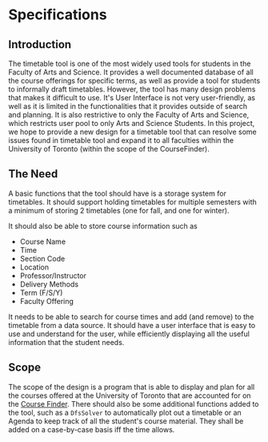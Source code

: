 # Specifications

## Introduction
The timetable tool is one of the most widely used tools for students in the 
Faculty of Arts and Science. It provides a well documented database of all 
the course offerings for specific terms, as well as provide a tool for 
students to informally draft timetables. However, the tool has many design 
problems that makes it difficult to use. It's User Interface is not very 
user-friendly, as well as it is limited in the functionalities that it 
provides outside of search and planning. It is also restrictive to only the 
Faculty of Arts and Science, which restricts user pool to only Arts and 
Science Students. In this project, we hope to provide a new design for a 
timetable tool that can resolve some issues found in timetable tool and 
expand it to all faculties within the University of Toronto (within the 
scope of the CourseFinder).

## The Need
A basic functions that the tool should have is a storage system for 
timetables. It should support holding timetables for multiple semesters with 
a minimum of storing 2 timetables (one for fall, and one for winter).
 
It should also be able to store course information such as
* Course Name
* Time
* Section Code
* Location 
* Professor/Instructor
* Delivery Methods
* Term (F/S/Y)
* Faculty Offering

It needs to be able to search for course times and add (and remove) to the
timetable from a data source. It should have a user interface that is easy 
to use and understand for the user, while efficiently displaying all the 
useful information that the student needs.

## Scope
The scope of the design is a program that is able to display and plan for all 
the courses offered at the University of Toronto that are accounted for on 
the [Course Finder](https://coursefinder.utoronto.ca/course-search/search/courseSearch?viewId=CourseSearch-FormView&methodToCall=start).
There should also be some additional functions added to the tool, such as a 
`DfsSolver` to automatically plot out a timetable or an Agenda to keep track 
of all the student's course material. They shall be added on a case-by-case 
basis iff the time allows.
